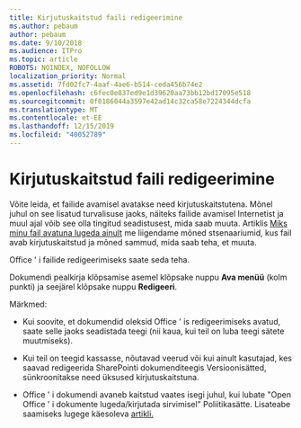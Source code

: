 ```yaml
---
title: Kirjutuskaitstud faili redigeerimine
ms.author: pebaum
author: pebaum
ms.date: 9/10/2018
ms.audience: ITPro
ms.topic: article
ROBOTS: NOINDEX, NOFOLLOW
localization_priority: Normal
ms.assetid: 7fd02fc7-4aaf-4ae6-b514-ceda456b74e2
ms.openlocfilehash: c6fec0e837ed9e1d39620aa73bb12bd17095e518
ms.sourcegitcommit: 0f0186044a3597e42ad14c32ca58e7224344dcfa
ms.translationtype: MT
ms.contentlocale: et-EE
ms.lasthandoff: 12/15/2019
ms.locfileid: "40052789"
---
```

# <a name="edit-a-read-only-file"></a>Kirjutuskaitstud faili redigeerimine

Võite leida, et failide avamisel avatakse need kirjutuskaitstutena. Mõnel juhul on see lisatud turvalisuse jaoks, näiteks failide avamisel Internetist ja muul ajal võib see olla tingitud seadistusest, mida saab muuta. Artiklis [Miks minu fail avatuna lugeda ainult](https://support.office.com/article/Why-did-my-file-open-read-only-3ab4b792-da50-4b38-8628-14c64e1f1d15) me liigendame mõned stsenaariumid, kus fail avab kirjutuskaitstud ja mõned sammud, mida saab teha, et muuta.

Office ' i failide redigeerimiseks saate seda teha.

Dokumendi pealkirja klõpsamise asemel klõpsake nuppu **Ava menüü** (kolm punkti) ja seejärel klõpsake nuppu **Redigeeri**.

Märkmed:

- Kui soovite, et dokumendid oleksid Office ' is redigeerimiseks avatud, saate selle jaoks seadistada teegi (nii kaua, kui teil on luba teegi sätete muutmiseks).

- Kui teil on teegid kassasse, nõutavad veerud või kui ainult kasutajad, kes saavad redigeerida SharePointi dokumenditeegis Versioonisätted, sünkroonitakse need üksused kirjutuskaitstuna.

- Office ' i dokumendi avaneb kaitstud vaates isegi juhul, kui lubate "Open Office ' i dokumente lugeda/kirjutada sirvimisel" Poliitikasätte. Lisateabe saamiseks lugege käesoleva [artikli.](https://support.microsoft.com/help/983047/an-office-document-opens-in-protected-view-even-though-you-enable-the)

